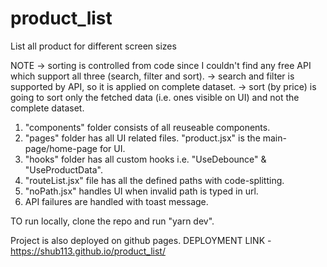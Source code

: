 # product_list

List all product for different screen sizes

NOTE
-> sorting is controlled from code since I couldn't find any free API which support all three (search, filter and sort).
-> search and filter is supported by API, so it is applied on complete dataset.
-> sort (by price) is going to sort only the fetched data (i.e. ones visible on UI) and not the complete dataset.

1. "components" folder consists of all reuseable components.
2. "pages" folder has all UI related files. "product.jsx" is the main-page/home-page for UI.
3. "hooks" folder has all custom hooks i.e. "UseDebounce" & "UseProductData".
4. "routeList.jsx" file has all the defined paths with code-splitting.
5. "noPath.jsx" handles UI when invalid path is typed in url.
6. API failures are handled with toast message.

TO run locally, clone the repo and run "yarn dev".

Project is also deployed on github pages. DEPLOYMENT LINK - https://shub113.github.io/product_list/
